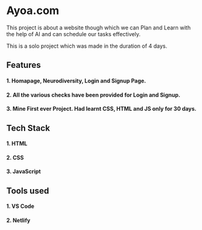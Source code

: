 # Ayoa.com
This project is about a website though which we can Plan and Learn with the help of AI and can schedule our tasks effectively.

This is a solo project which was made in the duration of 4 days.


## Features

#### 1. Homapage, Neurodiversity, Login and Signup Page.
#### 2. All the various checks have been provided for Login and Signup.
#### 3. Mine First ever Project. Had learnt CSS, HTML and JS only for 30 days.

## Tech Stack

#### 1. HTML
#### 2. CSS
#### 3. JavaScript

## Tools used

#### 1. VS Code
#### 2. Netlify



